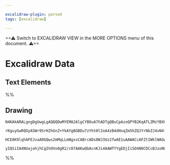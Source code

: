 ```yaml
---

excalidraw-plugin: parsed
tags: [excalidraw]

---
```

==⚠  Switch to EXCALIDRAW VIEW in the MORE OPTIONS menu of this document. ⚠==


# Excalidraw Data
## Text Elements
%%
## Drawing
```compressed-json
N4KAkARALgngDgUwgLgAQQQDwMYEMA2AlgCYBOuA7hADTgQBuCpAzoQPYB2KqATLZMzYBXUtiRoIACyhQ4zZAHoFAc0JRJQgEYA6bGwC2CgF7N6hbEcK4OCtptbErHALRY8RMpWdx8Q1TdIEfARcZgRmBShcZQUebQBmbQAGGjoghH0EDihmbgBtAF1+CFw4OABlKKhxVFAwSHUMmohiXFIAa1T6hkIECgAhXGx25VJhDmIAYTZ8NlJuaHIOZjg2

rKguyGwRQOyASWr9SrH2hGnZ+YkAYgBGBDu7zYht0l2oA4zB4dHxqZm5hZQJYrNbZJ4vN4ffQAMUI+HwlRgwQWgg84J26yhxzYpwA6iR1Nw+OAthj9odsadEciJKiSOjXpjDgAlYTKSQccK5NA3fikxnkjIAeVW2DUMG4NySST5zzJ70O0M4UGhuH0cIlPNlEKZGSV2XKhCMNR4MpJcoFCoyABUsFAAIJEZRcCTBABmG218qxUVIDtebAokhCxG4

HCE8K9lqhAFEJvaA0GQws2mMqLLmNgxvCABrcADs8WJ3Uz2fwAE1uAAWACcAFZtIWklWAGwADnzddlRjYBm4dW69AIQhqNxJAF8o5CWb9OcxuegxkIJk9RiRDcawxH8LK138Lv2SZB+jNQ9dJjWLxfNpBmQhlBG2gsrjGACJvt8QCdT9aUhAiqB2GWLdI3NOBAjMYRmAAcVIdcjRqcNQO6N1yEyO8JiYQgOGUQ96kgLJcE0YIz1QIERz5LYiDgbh

yIQSiIA4NUajohjhCgIhOVo0gR2/c07AAKwQbAcnKJi4AAWTYYgEDjIiSO4N0CDCcBJzoN04XCftxxAccgA=
```
%%